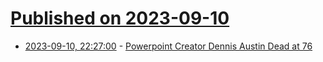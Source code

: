 # [Published on 2023-09-10](index.md)

* [2023-09-10, 22:27:00](https://soylentnews.org/article.pl?sid=23/09/10/034238&from=rss) - [Powerpoint Creator Dennis Austin Dead at 76](https://soylentnews.org/article.pl?sid=23/09/10/034238&from=rss)
